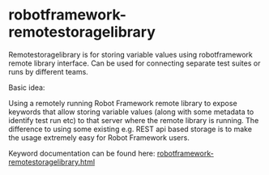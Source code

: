 # robotframework-remotestoragelibrary
Remotestoragelibrary is for storing variable values using robotframework remote library interface. Can be used for connecting separate test suites or runs by different teams.

Basic idea:

Using a remotely running Robot Framework remote library to expose keywords that allow storing variable values (along with some metadata to identify test run etc) to that server where the remote library is running. The difference to using some existing e.g. REST api based storage is to make the usage extremely easy for Robot Framework users.

Keyword documentation can be found here: <a href="https://peltjuhani.github.io/robotframework-remotestoragelibrary/robotframework-remotestoragelibrary.html">robotframework-remotestoragelibrary.html</a>